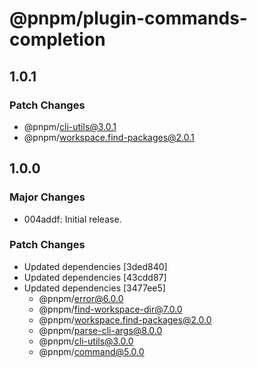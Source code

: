 # @pnpm/plugin-commands-completion

## 1.0.1

### Patch Changes

- @pnpm/cli-utils@3.0.1
- @pnpm/workspace.find-packages@2.0.1

## 1.0.0

### Major Changes

- 004addf: Initial release.

### Patch Changes

- Updated dependencies [3ded840]
- Updated dependencies [43cdd87]
- Updated dependencies [3477ee5]
  - @pnpm/error@6.0.0
  - @pnpm/find-workspace-dir@7.0.0
  - @pnpm/workspace.find-packages@2.0.0
  - @pnpm/parse-cli-args@8.0.0
  - @pnpm/cli-utils@3.0.0
  - @pnpm/command@5.0.0
